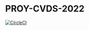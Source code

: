 # PROY-CVDS-2022

[![CircleCI](https://circleci.com/gh/NorbeyC/PROY-CVDS-2022/tree/main.svg?style=svg)](https://circleci.com/gh/NorbeyC/PROY-CVDS-2022/tree/main)
